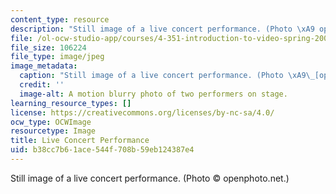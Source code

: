 ```yaml
---
content_type: resource
description: "Still image of a live concert performance. (Photo \xA9 openphoto.net.)"
file: /ol-ocw-studio-app/courses/4-351-introduction-to-video-spring-2004/b38cc7b61ace544f708b59eb124387e4_4-351s04.jpg
file_size: 106224
file_type: image/jpeg
image_metadata:
  caption: "Still image of a live concert performance. (Photo \xA9\_[openphoto.net](http://openphoto.net).)"
  credit: ''
  image-alt: A motion blurry photo of two performers on stage.
learning_resource_types: []
license: https://creativecommons.org/licenses/by-nc-sa/4.0/
ocw_type: OCWImage
resourcetype: Image
title: Live Concert Performance
uid: b38cc7b6-1ace-544f-708b-59eb124387e4
---
```

Still image of a live concert performance. (Photo © openphoto.net.)